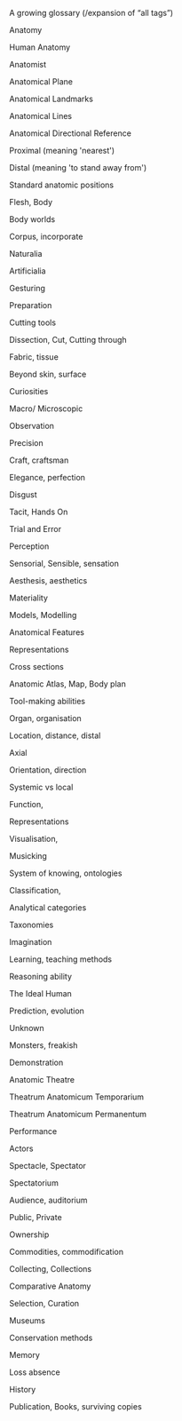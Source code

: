 A growing glossary (/expansion of “all tags”)

Anatomy

Human Anatomy

Anatomist 

Anatomical Plane

Anatomical Landmarks

Anatomical Lines

Anatomical Directional Reference

Proximal (meaning 'nearest') 

Distal (meaning 'to stand away from')

Standard anatomic positions

Flesh, Body

Body worlds

Corpus, incorporate

Naturalia

Artificialia

Gesturing

Preparation

Cutting tools

Dissection, Cut, Cutting through

Fabric, tissue

Beyond skin, surface

Curiosities

Macro/ Microscopic

Observation

Precision

Craft, craftsman

Elegance, perfection

Disgust

Tacit, Hands On

Trial and Error

Perception

Sensorial, Sensible, sensation 

Aesthesis, aesthetics 

Materiality

Models, Modelling

Anatomical Features

Representations

Cross sections

Anatomic Atlas, Map, Body plan

Tool-making abilities

Organ, organisation

Location, distance, distal

Axial

Orientation, direction

Systemic vs local

Function, 

Representations

Visualisation,

Musicking

System of knowing, ontologies

Classification, 

Analytical categories

Taxonomies

Imagination

Learning, teaching methods

Reasoning ability

The Ideal Human

Prediction, evolution

Unknown

Monsters, freakish

Demonstration

Anatomic Theatre

Theatrum Anatomicum Temporarium

Theatrum Anatomicum Permanentum

Performance

Actors

Spectacle, Spectator

Spectatorium 

Audience, auditorium

Public, Private

Ownership

Commodities, commodification 

Collecting, Collections

Comparative Anatomy

Selection, Curation

Museums

Conservation methods

Memory

Loss absence 

History

Publication, Books, surviving copies
